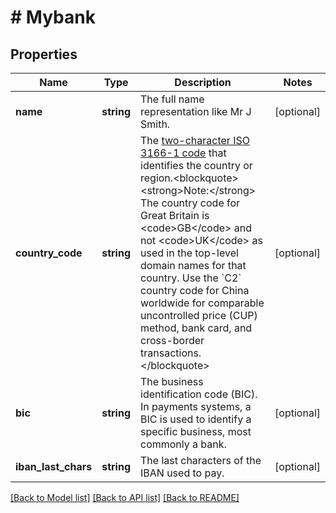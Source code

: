 # # Mybank

## Properties

Name | Type | Description | Notes
------------ | ------------- | ------------- | -------------
**name** | **string** | The full name representation like Mr J Smith. | [optional]
**country_code** | **string** | The [two-character ISO 3166-1 code](/api/rest/reference/country-codes/) that identifies the country or region.&lt;blockquote&gt;&lt;strong&gt;Note:&lt;/strong&gt; The country code for Great Britain is &lt;code&gt;GB&lt;/code&gt; and not &lt;code&gt;UK&lt;/code&gt; as used in the top-level domain names for that country. Use the &#x60;C2&#x60; country code for China worldwide for comparable uncontrolled price (CUP) method, bank card, and cross-border transactions.&lt;/blockquote&gt; | [optional]
**bic** | **string** | The business identification code (BIC). In payments systems, a BIC is used to identify a specific business, most commonly a bank. | [optional]
**iban_last_chars** | **string** | The last characters of the IBAN used to pay. | [optional]

[[Back to Model list]](../../README.md#models) [[Back to API list]](../../README.md#endpoints) [[Back to README]](../../README.md)
